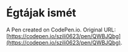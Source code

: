# Égtájak ismét

A Pen created on CodePen.io. Original URL: [https://codepen.io/szili0623/pen/QWBJQbg](https://codepen.io/szili0623/pen/QWBJQbg).

